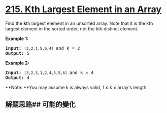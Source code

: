 # [215. Kth Largest Element in an Array](https://leetcode-cn.com/problems/kth-largest-element-in-an-array/)
Find the **k**th largest element in an unsorted array. Note that it is the kth largest element in the sorted order, not the kth distinct element.

**Example 1:**


<pre><strong>Input:</strong> <code>[3,2,1,5,6,4] </code>and k = 2
<strong>Output:</strong> 5
</pre>

**Example 2:**


<pre><strong>Input:</strong> <code>[3,2,3,1,2,4,5,5,6] </code>and k = 4
<strong>Output:</strong> 4</pre>

**Note: **You may assume k is always valid, 1 ≤ k ≤ array&#39;s length.
## 解题思路## 可能的變化